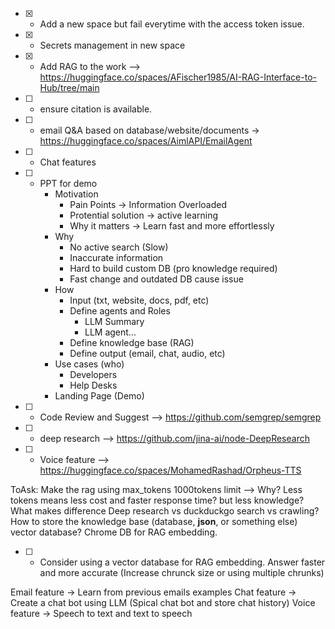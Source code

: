 - [x] - Add a new space but fail everytime with the access token issue.
- [x] - Secrets management in new space
- [x] - Add RAG to the work --> https://huggingface.co/spaces/AFischer1985/AI-RAG-Interface-to-Hub/tree/main

- [ ] - ensure citation is available. 

- [ ] - email Q&A based on database/website/documents -> https://huggingface.co/spaces/AimlAPI/EmailAgent
- [ ] - Chat features
- [ ] - PPT for demo
      - Motivation 
        - Pain Points -> Information Overloaded
        - Protential solution -> active learning
        - Why it matters -> Learn fast and more effortlessly
      - Why
        - No active search (Slow)
        - Inaccurate information
        - Hard to build custom DB (pro knowledge required)
        - Fast change and outdated DB cause issue
      - How
        - Input (txt, website, docs, pdf, etc)
        - Define agents and Roles
          - LLM Summary
          - LLM agent...
        - Define knowledge base (RAG)
        - Define output (email, chat, audio, etc)
      - Use cases (who)
        - Developers
        - Help Desks
      - Landing Page (Demo)

- [ ] - Code Review and Suggest --> https://github.com/semgrep/semgrep
- [ ] - deep research --> https://github.com/jina-ai/node-DeepResearch
- [ ] - Voice feature --> https://huggingface.co/spaces/MohamedRashad/Orpheus-TTS

ToAsk:
Make the rag using max_tokens 1000tokens limit --> Why? Less tokens means less cost and faster response time? but less knowledge?
What makes difference Deep research vs duckduckgo search vs crawling?
How to store the knowledge base (database, **json**, or something else)
vector database? Chrome DB for RAG embedding.
- [ ] - Consider using a vector database for RAG embedding.
Answer faster and more accurate (Increase chrunck size or using multiple chrunks)

Email feature -> Learn from previous emails examples
Chat feature -> Create a chat bot using LLM (Spical chat bot and store chat history)
Voice feature -> Speech to text and text to speech
